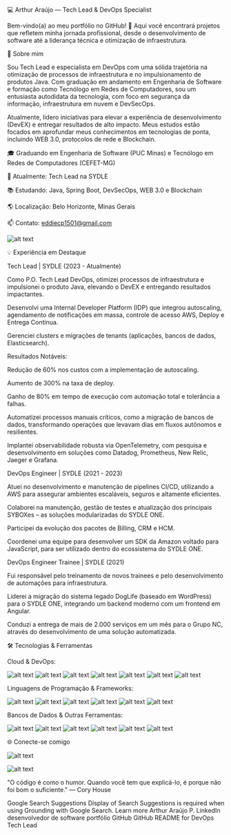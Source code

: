 💻 Arthur Araújo — Tech Lead & DevOps Specialist

Bem-vindo(a) ao meu portfólio no GitHub! 🚀
Aqui você encontrará projetos que refletem minha jornada profissional, desde o desenvolvimento de software até a liderança técnica e otimização de infraestrutura.

🚀 Sobre mim

Sou Tech Lead e especialista em DevOps com uma sólida trajetória na otimização de processos de infraestrutura e no impulsionamento de produtos Java. Com graduação em andamento em Engenharia de Software e formação como Tecnólogo em Redes de Computadores, sou um entusiasta autodidata da tecnologia, com foco em segurança da informação, infraestrutura em nuvem e DevSecOps.

Atualmente, lidero iniciativas para elevar a experiência de desenvolvimento (DevEX) e entregar resultados de alto impacto. Meus estudos estão focados em aprofundar meus conhecimentos em tecnologias de ponta, incluindo WEB 3.0, protocolos de rede e Blockchain.

🎓 Graduando em Engenharia de Software (PUC Minas) e Tecnólogo em Redes de Computadores (CEFET-MG)

💼 Atualmente: Tech Lead na SYDLE

📚 Estudando: Java, Spring Boot, DevSecOps, WEB 3.0 e Blockchain

🌎 Localização: Belo Horizonte, Minas Gerais

📫 Contato: eddiecp1501@gmail.com

![alt text](https://img.shields.io/badge/LinkedIn-0A66C2?style=for-the-badge&logo=linkedin&logoColor=white)

💡 Experiência em Destaque

Tech Lead | SYDLE (2023 - Atualmente)

Como P.O. Tech Lead DevOps, otimizei processos de infraestrutura e impulsionei o produto Java, elevando o DevEX e entregando resultados impactantes.

Desenvolvi uma Internal Developer Platform (IDP) que integrou autoscaling, agendamento de notificações em massa, controle de acesso AWS, Deploy e Entrega Contínua.

Gerenciei clusters e migrações de tenants (aplicações, bancos de dados, Elasticsearch).

Resultados Notáveis:

Redução de 60% nos custos com a implementação de autoscaling.

Aumento de 300% na taxa de deploy.

Ganho de 80% em tempo de execução com automação total e tolerância a falhas.

Automatizei processos manuais críticos, como a migração de bancos de dados, transformando operações que levavam dias em fluxos autônomos e resilientes.

Implantei observabilidade robusta via OpenTelemetry, com pesquisa e desenvolvimento em soluções como Datadog, Prometheus, New Relic, Jaeger e Grafana.

DevOps Engineer | SYDLE (2021 - 2023)

Atuei no desenvolvimento e manutenção de pipelines CI/CD, utilizando a AWS para assegurar ambientes escaláveis, seguros e altamente eficientes.

Colaborei na manutenção, gestão de testes e atualização dos principais SYBOXes – as soluções modularizadas do SYDLE ONE.

Participei da evolução dos pacotes de Billing, CRM e HCM.

Coordenei uma equipe para desenvolver um SDK da Amazon voltado para JavaScript, para ser utilizado dentro do ecossistema do SYDLE ONE.

DevOps Engineer Trainee | SYDLE (2021)

Fui responsável pelo treinamento de novos trainees e pelo desenvolvimento de automações para infraestrutura.

Liderei a migração do sistema legado DogLife (baseado em WordPress) para o SYDLE ONE, integrando um backend moderno com um frontend em Angular.

Conduzi a entrega de mais de 2.000 serviços em um mês para o Grupo NC, através do desenvolvimento de uma solução automatizada.

🛠️ Tecnologias & Ferramentas

Cloud & DevOps:

![alt text](https://img.shields.io/badge/AWS-232F3E?style=for-the-badge&logo=amazon-aws&logoColor=white)
![alt text](https://img.shields.io/badge/Terraform-7B42BC?style=for-the-badge&logo=terraform&logoColor=white)
![alt text](https://img.shields.io/badge/Docker-2496ED?style=for-the-badge&logo=docker&logoColor=white)
![alt text](https://img.shields.io/badge/Kubernetes-326CE5?style=for-the-badge&logo=kubernetes&logoColor=white)
![alt text](https://img.shields.io/badge/Jenkins-D24939?style=for-the-badge&logo=jenkins&logoColor=white)
![alt text](https://img.shields.io/badge/GitLab_CI-FC6D26?style=for-the-badge&logo=gitlab&logoColor=white)
![alt text](https://img.shields.io/badge/Ansible-EE0000?style=for-the-badge&logo=ansible&logoColor=white)

Linguagens de Programação & Frameworks:

![alt text](https://img.shields.io/badge/Java-ED8B00?style=for-the-badge&logo=java&logoColor=white)
![alt text](https://img.shields.io/badge/Python-3776AB?style=for-the-badge&logo=python&logoColor=white)
![alt text](https://img.shields.io/badge/JavaScript-F7DF1E?style=for-the-badge&logo=javascript&logoColor=black)
![alt text](https://img.shields.io/badge/TypeScript-3178C6?style=for-the-badge&logo=typescript&logoColor=white)
![alt text](https://img.shields.io/badge/React-20232A?style=for-the-badge&logo=react&logoColor=61DAFB)
![alt text](https://img.shields.io/badge/AngularJS-E23237?style=for-the-badge&logo=angularjs&logoColor=white)

Bancos de Dados & Outras Ferramentas:

![alt text](https://img.shields.io/badge/MySQL-00000F?style=for-the-badge&logo=mysql&logoColor=white)
![alt text](https://img.shields.io/badge/MongoDB-47A248?style=for-the-badge&logo=mongodb&logoColor=white)
![alt text](https://img.shields.io/badge/Elasticsearch-005571?style=for-the-badge&logo=elasticsearch&logoColor=white)
![alt text](https://img.shields.io/badge/Prometheus-E6522C?style=for-the-badge&logo=prometheus&logoColor=white)
![alt text](https://img.shields.io/badge/Grafana-F46800?style=for-the-badge&logo=grafana&logoColor=white)
![alt text](https://img.shields.io/badge/Zabbix-D40000?style=for-the-badge&logo=zabbix&logoColor=white)

🌐 Conecte-se comigo

![alt text](https://img.shields.io/badge/LinkedIn-0A66C2?style=for-the-badge&logo=linkedin&logoColor=white)


![alt text](https://img.shields.io/badge/Email-D14836?style=for-the-badge&logo=gmail&logoColor=white)

"O código é como o humor. Quando você tem que explicá-lo, é porque não foi bom o suficiente." — Cory House

Google Search Suggestions
Display of Search Suggestions is required when using Grounding with Google Search. Learn more
Arthur Araújo P. LinkedIn
desenvolvedor de software portfólio GitHub
GitHub README for DevOps Tech Lead